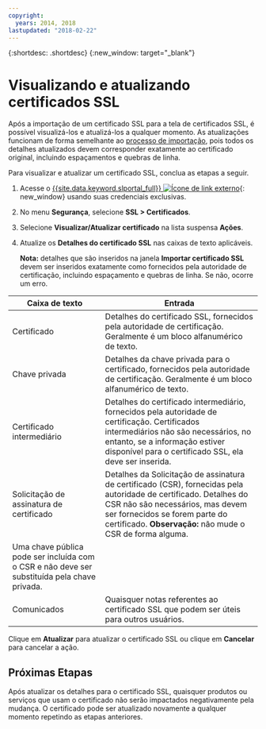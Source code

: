 ```yaml
---
copyright:
  years: 2014, 2018
lastupdated: "2018-02-22"
---
```


{:shortdesc: .shortdesc}
{:new_window: target="_blank"}

# Visualizando e atualizando certificados SSL

Após a importação de um certificado SSL para a tela de certificados SSL, é possível visualizá-los e atualizá-los a
qualquer momento. As atualizações funcionam de forma semelhante ao [processo de importação](import-ssl-certificate.html), pois todos os detalhes atualizados devem corresponder exatamente ao certificado original, incluindo espaçamentos e quebras de linha.

Para visualizar e atualizar um certificado SSL, conclua as etapas a seguir.

1. Acesse o [{{site.data.keyword.slportal_full}} ![Ícone de link externo](../../icons/launch-glyph.svg "Ícone de link externo")](https://control.softlayer.com/){: new_window} usando suas credenciais exclusivas.
2. No menu **Segurança**, selecione **SSL > Certificados**.
2. Selecione **Visualizar/Atualizar certificado** na lista suspensa **Ações**.
3. Atualize os **Detalhes do certificado SSL** nas caixas de texto aplicáveis.

   **Nota:** detalhes que são inseridos na janela **Importar certificado SSL** devem ser
inseridos exatamente como fornecidos pela autoridade de certificação, incluindo espaçamento e quebras de linha. Se não, ocorre um erro.

| Caixa de texto | Entrada |
| -------- | ----- |
|Certificado |Detalhes do certificado SSL, fornecidos pela autoridade de certificação. Geralmente é um bloco alfanumérico de texto.|
|Chave privada | Detalhes da chave privada para o certificado, fornecidos pela autoridade de certificação. Geralmente é um bloco alfanumérico de texto.|
|Certificado intermediário | Detalhes do certificado intermediário, fornecidos pela autoridade de certificação. Certificados intermediários não são necessários, no entanto, se a informação estiver disponível para o certificado SSL, ela deve ser inserida.|
| Solicitação de assinatura de certificado | Detalhes da Solicitação de assinatura de certificado (CSR), fornecidas pela autoridade de certificado. Detalhes do CSR não são necessários, mas devem ser fornecidos se forem parte do certificado. **Observação:** não mude o CSR de forma alguma. 
Uma chave pública pode ser incluída com o CSR e não deve ser substituída pela chave privada.|
|Comunicados | Quaisquer notas referentes ao certificado SSL que podem ser úteis para outros usuários.
Clique em **Atualizar** para atualizar o certificado SSL ou clique em **Cancelar** para cancelar a ação.

## Próximas Etapas

Após atualizar os detalhes para o certificado SSL, quaisquer produtos ou serviços que usam o certificado não serão impactados negativamente pela mudança. 
O certificado pode ser atualizado novamente a qualquer momento repetindo as etapas anteriores.
